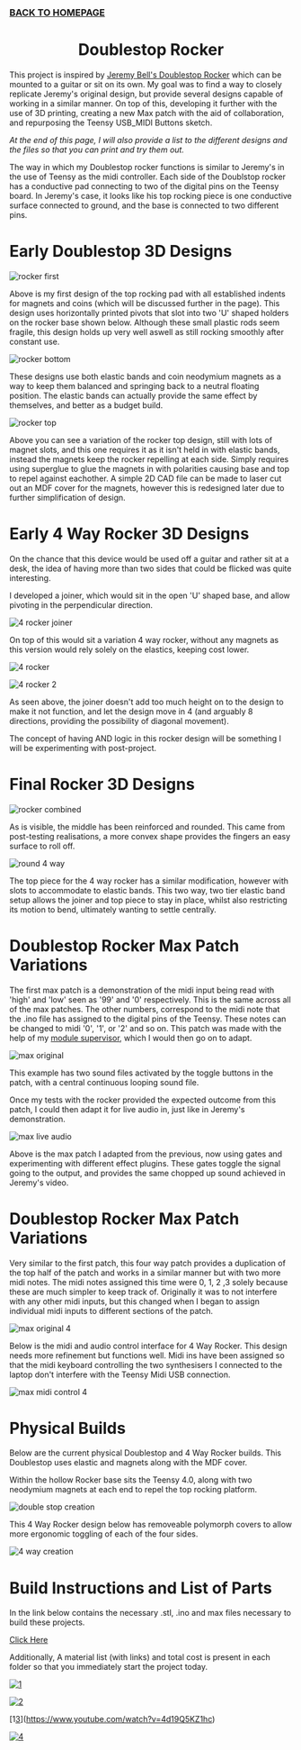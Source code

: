 ### [BACK TO HOMEPAGE](https://ejwilcoxprojects.github.io)

<h1 align="center">Doublestop Rocker</h1>


This project is inspired by [Jeremy Bell's Doublestop Rocker](https://www.youtube.com/watch?v=v0ewoMDygK0) which can be mounted to a guitar or sit on its own. My goal was to find a way to closely replicate Jeremy's original design, but provide several designs capable of working in a similar manner. On top of this, developing it further with the use of 3D printing, creating a new Max patch with the aid of collaboration, and repurposing the Teensy USB_MIDI Buttons sketch.

*At the end of this page, I will also provide a list to the different designs and the files so that you can print and try them out.*

The way in which my Doublestop rocker functions is similar to Jeremy's in the use of Teensy as the midi controller. Each side of the Doublstop rocker has a conductive pad connecting to two of the digital pins on the Teensy board. In Jeremy's case, it looks like his top rocking piece is one conductive surface connected to ground, and the base is connected to two different pins.

# Early Doublestop 3D Designs

![rocker first](https://i.ibb.co/CzrPGDZ/Double-Stop-Rocker-Top-Variation-3-2022-Jul-31-10-47-06-AM-000-Customized-View6365680705-png-alpha.png)

Above is my first design of the top rocking pad with all established indents for magnets and coins (which will be discussed further in the page).
This design uses horizontally printed pivots that slot into two 'U' shaped holders on the rocker base shown below. Although these small plastic rods seem fragile, this design holds up very well aswell as still rocking smoothly after constant use. 

![rocker bottom](https://i.ibb.co/12x50jS/Rocker-base-design-dupe-2022-Jul-31-10-33-59-AM-000-Customized-View11890239674-png-alpha.png)

These designs use both elastic bands and coin neodymium magnets as a way to keep them balanced and springing back to a neutral floating position. The elastic bands can actually provide the same effect by themselves, and better as a budget build.

![rocker top](https://i.ibb.co/JRQ6S5J/Double-Stop-Rocker-Top-Variation-3-bar-2022-Jul-31-10-32-04-AM-000-Customized-View21107458359-png-al.png)

Above you can see a variation of the rocker top design, still with lots of magnet slots, and this one requires it as it isn't held in with elastic bands, instead the magnets keep the rocker repelling at each side. Simply requires using superglue to glue the magnets in with polarities causing base and top to repel against eachother. A simple 2D CAD file can be made to laser cut out an MDF cover for the magnets, however this is redesigned later due to further simplification of design.

# Early 4 Way Rocker 3D Designs

On the chance that this device would be used off a guitar and rather sit at a desk, the idea of having more than two sides that could be flicked was quite interesting. 

I developed a joiner, which would sit in the open 'U' shaped base, and allow pivoting in the perpendicular direction.

![4 rocker joiner](https://i.ibb.co/SxdJfRG/Double-Stop-Rocker-joiner-2022-Jul-31-10-33-18-AM-000-Customized-View6896141530-png-alpha.png)

On top of this would sit a variation 4 way rocker, without any magnets as this version would rely solely on the elastics, keeping cost lower.

![4 rocker](https://i.ibb.co/w0r3HPX/Rocker-base-design-dupe-2-2022-Jul-31-10-36-46-AM-000-Customized-View1814049647-png-alpha.png)

![4 rocker 2](https://i.ibb.co/zsv0frX/Rocker-base-design-dupe-2-2022-Jul-31-10-38-13-AM-000-Customized-View3284865224-png-alpha.png)

As seen above, the joiner doesn't add too much height on to the design to make it not function, and let the design move in 4 (and arguably 8 directions, providing the possibility of diagonal movement).

The concept of having AND logic in this rocker design will be something I will be experimenting with post-project.

# Final Rocker 3D Designs

![rocker combined](https://i.ibb.co/syrTJrt/Rocker-base-design-dupe-bar-2022-Jul-31-10-31-40-AM-000-Customized-View23189622749-png-alpha.png)

As is visible, the middle has been reinforced and rounded. This came from post-testing realisations, a more convex shape provides the fingers an easy surface to roll off.

![round 4 way](https://i.ibb.co/vJdGcMw/Rocker-base-design-dupe-2-2022-Jul-31-10-46-02-AM-000-Customized-View13011772815-png-alpha.png)

The top piece for the 4 way rocker has a similar modification, however with slots to accommodate to elastic bands. This two way, two tier elastic band setup allows the joiner and top piece to stay in place, whilst also restricting its motion to bend, ultimately wanting to settle centrally.

# Doublestop Rocker Max Patch Variations

The first max patch is a demonstration of the midi input being read with 'high' and 'low' seen as '99' and '0' respectively. This is the same across all of the max patches. The other numbers, correspond to the midi note that the .ino file has assigned to the digital pins of the Teensy. These notes can be changed to midi '0', '1', or '2' and so on. This patch was made with the help of my [module supervisor](https://miguel-ortiz.com), which I would then go on to adapt.

![max original](https://i.ibb.co/Xj3N65F/image-2022-08-01-132905863.png)

This example has two sound files activated by the toggle buttons in the patch, with a central continuous looping sound file. 

Once my tests with the rocker provided the expected outcome from this patch, I could then adapt it for live audio in, just like in Jeremy's demonstration.

![max live audio](https://i.ibb.co/Yy6F9Nd/3rd-Patch.png)

Above is the max patch I adapted from the previous, now using gates and experimenting with different effect plugins. These gates toggle the signal going to the output, and provides the same chopped up sound achieved in Jeremy's video.

# Doublestop Rocker Max Patch Variations

Very similar to the first patch, this four way patch provides a duplication of the top half of the patch and works in a similar manner but with two more midi notes. The midi notes assigned this time were 0, 1, 2 ,3 solely because these are much simpler to keep track of. Originally it was to not interfere with any other midi inputs, but this changed when I began to assign individual midi inputs to different sections of the patch.

![max original 4](https://i.ibb.co/6n2dPTq/2nd-Patch.png)

Below is the midi and audio control interface for 4 Way Rocker. This design needs more refinement but functions well. Midi ins have been assigned so that the midi keyboard controlling the two synthesisers I connected to the laptop don't interfere with the Teensy Midi USB connection. 

![max midi control 4](https://i.ibb.co/bBMXckN/4th-Patch.png)

# Physical Builds

Below are the current physical Doublestop and 4 Way Rocker builds. This Doublestop uses elastic and magnets along with the MDF cover. 

Within the hollow Rocker base sits the Teensy 4.0, along with two neodymium magnets at each end to repel the top rocking platform.

![double stop creation](https://i.ibb.co/4Pf6RkM/DSC-3881.jpg)

This 4 Way Rocker design below has removeable polymorph covers to allow more ergonomic toggling of each of the four sides.

![4 way creation](https://i.ibb.co/N7byqQV/DSC-3883.jpg)


# Build Instructions and List of Parts

In the link below contains the necessary .stl, .ino and max files necessary to build these projects.

[Click Here](https://drive.google.com/drive/folders/1H8cQ9-BR39GN7Wlx6rk8J9TUlsvbFm7x?usp=sharing)

Additionally, A material list (with links) and total cost is present in each folder so that you immediately start the project today.




[![1](https://i9.ytimg.com/vi_webp/78Pokf4yr9I/mqdefault.webp?sqp=CIzRoJcG&rs=AOn4CLDP7PVq1uUa3uWoq7Fae2fZKUj2bw)](https://www.youtube.com/watch?v=78Pokf4yr9I)

[![2](https://i9.ytimg.com/vi_webp/LQ6mOLPP-Vo/mqdefault.webp?sqp=CMikoJcG&rs=AOn4CLAVW_19UKoIShmoFqKMkk4njE5NyQ)](https://www.youtube.com/watch?v=LQ6mOLPP-Vo)

[1[3](https://i9.ytimg.com/vi_webp/4d19Q5KZ1hc/mqdefault.webp?sqp=CLjToJcG&rs=AOn4CLCZnfxm9O7gykqA6g4wHpV7FHco4Q)](https://www.youtube.com/watch?v=4d19Q5KZ1hc)

[![4](https://i9.ytimg.com/vi_webp/I09AXpobvtk/mqdefault.webp?sqp=CMikoJcG&rs=AOn4CLD9A9WSP-e-L827lpF0NHGtNS_T_A)](https://www.youtube.com/watch?v=I09AXpobvtk)









